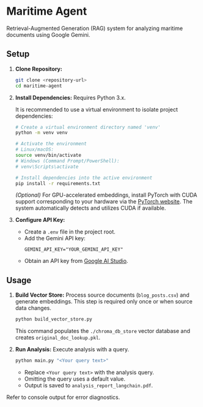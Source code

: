 # Maritime Agent

Retrieval-Augmented Generation (RAG) system for analyzing maritime documents using Google Gemini.

## Setup

1.  **Clone Repository:**
    ```bash
    git clone <repository-url>
    cd maritime-agent
    ```
2.  **Install Dependencies:** Requires Python 3.x.
    
    It is recommended to use a virtual environment to isolate project dependencies:
    ```bash
    # Create a virtual environment directory named 'venv'
    python -m venv venv 
    
    # Activate the environment
    # Linux/macOS:
    source venv/bin/activate 
    # Windows (Command Prompt/PowerShell):
    # venv\Scripts\activate
    
    # Install dependencies into the active environment
    pip install -r requirements.txt
    ```
    *(Optional)* For GPU-accelerated embeddings, install PyTorch with CUDA support corresponding to your hardware via the [PyTorch website](https://pytorch.org/get-started/locally/). The system automatically detects and utilizes CUDA if available.
3.  **Configure API Key:**
    *   Create a `.env` file in the project root.
    *   Add the Gemini API key:
        ```env
        GEMINI_API_KEY="YOUR_GEMINI_API_KEY"
        ```
    *   Obtain an API key from [Google AI Studio](https://aistudio.google.com/app/apikey).

## Usage

1.  **Build Vector Store:** Process source documents (`blog_posts.csv`) and generate embeddings. This step is required only once or when source data changes.
    ```bash
    python build_vector_store.py
    ```
    This command populates the `./chroma_db_store` vector database and creates `original_doc_lookup.pkl`.

2.  **Run Analysis:** Execute analysis with a query.
    ```bash
    python main.py "<Your query text>"
    ```
    *   Replace `<Your query text>` with the analysis query.
    *   Omitting the query uses a default value.
    *   Output is saved to `analysis_report_langchain.pdf`.

Refer to console output for error diagnostics.